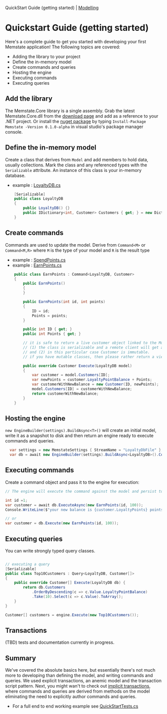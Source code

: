 QuickStart Guide (getting started) | [Modelling](../Modelling)


# Quickstart Guide (getting started)

Here's a complete guide to get you started with developing your first Memstate application!
The following topics are covered:

* Adding the library to your project
* Define the in-memory model
* Create commands and queries
* Hosting the engine
* Executing commands
* Executing queries

## Add the library
The Memstate.Core library is a single assembly. Grab the latest Memstate.Core.dll from the [download page](/download) and add as a reference to your .NET project. Or install the [nuget package](http://nuget.org/List/Packages/Memstate) by typing `Install-Package Memstate -Version 0.1.0-alpha` in visual studio's package manager console.

## Define the in-memory model

Create a class that derives from `Model` and add members to hold data, usually collections. Mark the class and any referenced types with the `Serializable` attribute. An instance of this class is your in-memory database.

* example : [LoyaltyDB.cs](LoyaltyDB.cs)

```csharp
    [Serializable]
    public class LoyaltyDB
    {
        public LoyaltyDB() {}
        public IDictionary<int, Customer> Customers { get; } = new Dictionary<int, Customer>();
    }
```

## Create commands

Commands are used to update the model. Derive from `Command<M>` or `Command<M,R>` where `M` is the type of your model and `R` is the result type

* example : [SpendPoints.cs](Commands/SpendPoints.cs)
* example : [EarnPoints.cs](Commands/EarnPoints.cs)

```csharp
    public class EarnPoints : Command<LoyaltyDB, Customer>
    {
        public EarnPoints()
        {
        }

        public EarnPoints(int id, int points)
        {
            ID = id;
            Points = points;
        }

        public int ID { get; }
        public int Points { get; }

        // it is safe to return a live customer object linked to the Model because
        // (1) the class is serializable and a remote client will get a serialized copy
        // and (2) in this particular case Customer is immutable.
        // if you have mutable classes, then please rather return a view, e.g. CustomerBalance or CustomerView class 

        public override Customer Execute(LoyaltyDB model)
        {
            var customer = model.Customers[ID];
            var newPoints = customer.LoyaltyPointBalance + Points;
            var customerWithNewBalance = new Customer(ID, newPoints);
            model.Customers[ID] = customerWithNewBalance;
            return customerWithNewBalance;
        }
    }
```

## Hosting the engine

`new EngineBuilder(settings).BuildAsync<T>()` will create an initial model, write it as a snapshot to disk and then return an engine ready to execute commands and queries.

```csharp
  var settings = new MemstateSettings { StreamName = "LoyaltyDbFile" };
  var db = await new EngineBuilder(settings).BuildAsync<LoyaltyDB>().ConfigureAwait(false);
```

## Executing commands

Create a command object and pass it to the engine for execution:

```csharp
// The engine will execute the command against the model and persist to the command journal.

int id =1;
var customer = await db.ExecuteAsync(new EarnPoints(id, 100));
Console.WriteLine($"your new balance is {customer.LoyaltyPoints} points.");

// or
var customer = db.Execute(new EarnPoints(id, 100));
```

## Executing queries

You can  write strongly typed query classes.

```csharp

// executing a query
[Serializable]
public class Top10Customers : Query<LoyaltyDB, Customer[]>
{
    public override Customer[] Execute(LoyaltyDB db) {
        return db.Customers
            .OrderByDescending(c => c.Value.LoyaltyPointBalance)
            .Take(10).Select(c => c.Value).ToArray();
    }
}

Customer[] customers = engine.Execute(new Top10Customers());
```

## Transactions

(TBD) tests and documentation currently in progress.

## Summary

We've covered the absolute basics here, but essentially there's not much more to developing than defining the model, and writing commands and queries. We used explicit transactions, an anemic model and the transaction script pattern. Next, you might wan't to check out [implicit transactions](../../modeling/proxy), where commands and queries are derived from methods on the model eliminating the need to explicitly author commands and queries.

* For a full end to end working example see [QuickStartTests.cs](QuickStartTests.cs)